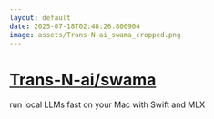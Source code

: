 ```yaml
---
layout: default
date: 2025-07-18T02:48:26.800904
image: assets/Trans-N-ai_swama_cropped.png
---
```


# [Trans-N-ai/swama](https://github.com/Trans-N-ai/swama)

run local LLMs fast on your Mac with Swift and MLX
